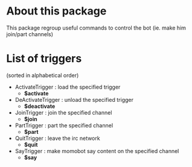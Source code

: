 # About this package #

This package regroup useful commands to control the bot (ie. make him join/part channels)


# List of triggers #
(sorted in alphabetical order)
  * ActivateTrigger : load the specified trigger
    * **$activate** <arg trigger>
  * DeActivateTrigger : unload the specified trigger
    * **$deactivate** <arg trigger>
  * JoinTrigger : join the specified channel
    * **$join** <arg chan>
  * PartTrigger : part the specified channel
    * **$part** <arg chan>
  * QuitTrigger : leave the irc network
    * **$quit** <arg reason>
  * SayTrigger : make momobot say content on the specified channel
    * **$say** <arg chan> <arg content>
